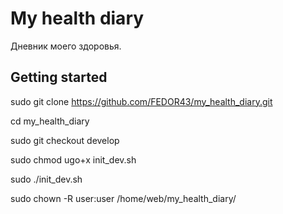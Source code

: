 # My health diary

Дневник моего здоровья.

## Getting started

sudo git clone https://github.com/FEDOR43/my_health_diary.git

cd my_health_diary

sudo git checkout develop

sudo chmod ugo+x init_dev.sh

sudo ./init_dev.sh

sudo chown -R user:user /home/web/my_health_diary/

